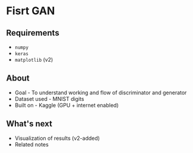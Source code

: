 # Fisrt GAN

## Requirements

* `numpy`
* `keras`
* `matplotlib` (v2)

## About

* Goal - To understand working and flow of discriminator and generator
* Dataset used - MNIST digits
* Built on - Kaggle (GPU + internet enabled)

## What's next

* Visualization of results (v2-added)
* Related notes